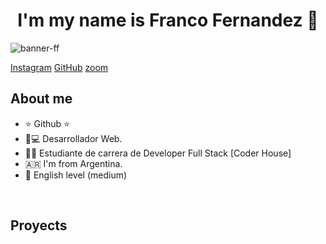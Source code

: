 <div align="center">
<h1 align="center">I'm my name is Franco Fernandez  👋</h1>
</div>

 ![banner-ff](https://github.com/user-attachments/assets/d24f6c9a-1b1a-44d7-bf0b-ff97168f984f)

[Instagram](https://www.instagram.com/fraan.fer?igsh=cXZibWt4NDdrdGQ5)
[GitHub](https://github.com/franfernandez98/franfernandez98.git)
[zoom](https://us05web.zoom.us/chat/invite/0cJmr5J5V9yVAjMK)

## About me

- ⭐ Github ⭐ 
- 📲💻 Desarrollador Web.
- 🧑‍🏫 Estudiante de carrera de Developer Full Stack [Coder House]
- 🇦🇷 I'm from Argentina.
- 📒 English level (medium)
<br>

## Proyects 
